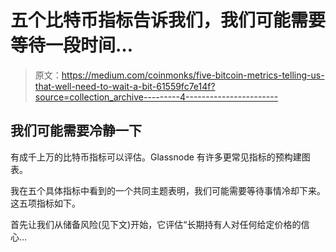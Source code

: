 # 五个比特币指标告诉我们，我们可能需要等待一段时间…

> 原文：<https://medium.com/coinmonks/five-bitcoin-metrics-telling-us-that-well-need-to-wait-a-bit-61559fc7e14f?source=collection_archive---------4----------------------->

## 我们可能需要冷静一下

有成千上万的比特币指标可以评估。Glassnode 有许多更常见指标的预构建图表。

我在五个具体指标中看到的一个共同主题表明，我们可能需要等待事情冷却下来。这五项指标如下。

首先让我们从储备风险(见下文)开始，它评估“长期持有人对任何给定价格的信心…